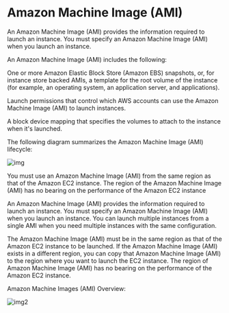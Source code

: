 # Amazon Machine Image (AMI)

An Amazon Machine Image (AMI) provides the information required to launch an instance. You must specify an Amazon Machine Image (AMI) when you launch an instance.

An Amazon Machine Image (AMI) includes the following:

One or more Amazon Elastic Block Store (Amazon EBS) snapshots, or, for instance store backed AMIs, a template for the root volume of the instance (for example, an operating system, an application server, and applications).

Launch permissions that control which AWS accounts can use the Amazon Machine Image (AMI) to launch instances.

A block device mapping that specifies the volumes to attach to the instance when it's launched.

The following diagram summarizes the Amazon Machine Image (AMI) lifecycle:

![img](https://docs.aws.amazon.com/AWSEC2/latest/UserGuide/images/ami_lifecycle.png)

You must use an Amazon Machine Image (AMI) from the same region as that of the Amazon EC2 instance. The region of the Amazon Machine Image (AMI) has no bearing on the performance of the Amazon EC2 instance

An Amazon Machine Image (AMI) provides the information required to launch an instance. You must specify an Amazon Machine Image (AMI) when you launch an instance. You can launch multiple instances from a single AMI when you need multiple instances with the same configuration.

The Amazon Machine Image (AMI) must be in the same region as that of the Amazon EC2 instance to be launched. If the Amazon Machine Image (AMI) exists in a different region, you can copy that Amazon Machine Image (AMI) to the region where you want to launch the EC2 instance. The region of Amazon Machine Image (AMI) has no bearing on the performance of the Amazon EC2 instance.

Amazon Machine Images (AMI) Overview:

![img2](https://assets-pt.media.datacumulus.com/aws-clf-pt/assets/pt3-q34-i1.jpg)
